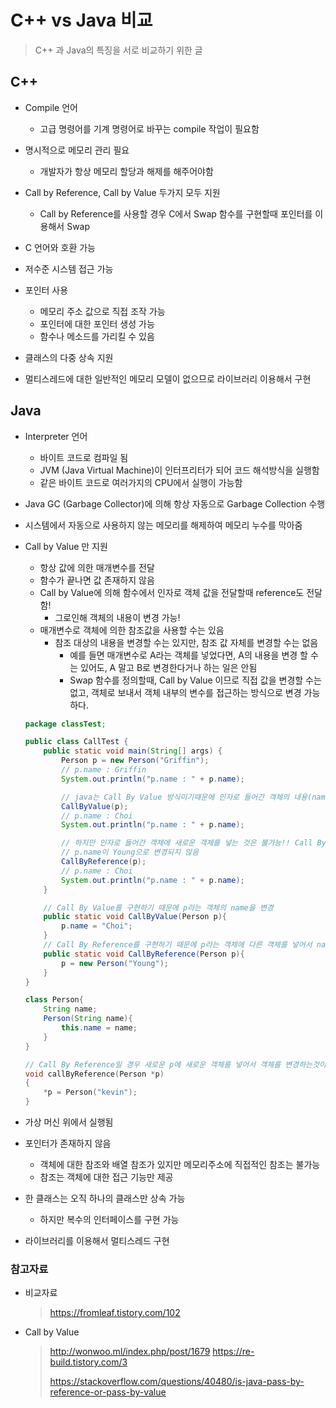 # C++ vs Java 비교

> C++ 과 Java의 특징을 서로 비교하기 위한 글



## C++

- Compile 언어
  - 고급 명령어를 기계 명령어로 바꾸는 compile 작업이 필요함
- 명시적으로 메모리 관리 필요
  - 개발자가 항상 메모리 할당과 해제를 해주어야함
- Call by Reference, Call by Value 두가지 모두 지원
  - Call by Reference를 사용할 경우 C에서 Swap 함수를 구현할때 포인터를 이용해서 Swap
- C 언어와 호환 가능
- 저수준 시스템 접근 가능

- 포인터 사용
  - 메모리 주소 값으로 직접 조작 가능
  - 포인터에 대한 포인터 생성 가능
  - 함수나 메소드를 가리킬 수 있음
- 클래스의 다중 상속 지원

- 멀티스레드에 대한 일반적인 메모리 모델이 없으므로 라이브러리 이용해서 구현





## Java

- Interpreter 언어
  - 바이트 코드로 컴파일 됨
  - JVM (Java Virtual Machine)이 인터프리터가 되어 코드 해석방식을 실행함
  - 같은 바이트 코드로 여러가지의 CPU에서 실행이 가능함
- Java GC (Garbage Collector)에 의해 항상 자동으로 Garbage Collection 수행
  
- 시스템에서 자동으로 사용하지 않는 메모리를 해제하여 메모리 누수를 막아줌	
  
- Call by Value 만 지원

  - 항상 값에 의한 매개변수를 전달
  - 함수가 끝나면 값 존재하지 않음
  - Call by Value에 의해 함수에서 인자로 객체 값을 전달할때 reference도 전달함!
    - 그로인해 객체의 내용이 변경 가능!
  - 매개변수로 객체에 의한 참조값을 사용할 수는 있음
    - 참조 대상의 내용을 변경할 수는 있지만, 참조 값 자체를 변경할 수는 없음
      - 예를 들면 매개변수로 A라는 객체를 넣었다면, A의 내용을 변경 할 수는 있어도, A 말고 B로 변경한다거나 하는 일은 안됨
      - Swap 함수를 정의할때,  Call by Value 이므로 직접 값을 변경할 수는 없고, 객체로 보내서 객체 내부의 변수를 접근하는 방식으로 변경 가능하다.

  ```java
  package classTest;
  
  public class CallTest {
      public static void main(String[] args) {
          Person p = new Person("Griffin");
          // p.name : Griffin
          System.out.println("p.name : " + p.name);
  
          // java는 Call By Value 방식이기때문에 인자로 들어간 객체의 내용(name)이라는 값이 변경 가능
          CallByValue(p);
          // p.name : Choi
          System.out.println("p.name : " + p.name);
  
          // 하지만 인자로 들어간 객체에 새로운 객체를 넣는 것은 불가능!! Call By Value 이기 때문!!
          // p.name이 Young으로 변경되지 않음
          CallByReference(p);
          // p.name : Choi
          System.out.println("p.name : " + p.name);
      }
  
      // Call By Value를 구현하기 때문에 p라는 객체의 name을 변경
      public static void CallByValue(Person p){
          p.name = "Choi";
      }
      // Call By Reference를 구현하기 때문에 p라는 객체에 다른 객체를 넣어서 name을 변경
      public static void CallByReference(Person p){
          p = new Person("Young");
      }
  }
  
  class Person{
      String name;
      Person(String name){
          this.name = name;
      }
  }
  ```

  ```c++
  // Call By Reference일 경우 새로운 p에 새로운 객체를 넣어서 객체를 변경하는것이 가능함
  void callByReference(Person *p)
  {
      *p = Person("kevin");
  }
  ```

  

- 가상 머신 위에서 실행됨
- 포인터가 존재하지 않음
  - 객체에 대한 참조와 배열 참조가 있지만 메모리주소에 직접적인 참조는 불가능
  - 참조는 객체에 대한 접근 기능만 제공
- 한 클래스는 오직 하나의 클래스만 상속 가능
  
  - 하지만 복수의 인터페이스를 구현 가능
- 라이브러리를 이용해서 멀티스레드 구현





### 참고자료

- 비교자료

	> https://fromleaf.tistory.com/102

- Call by Value

  > http://wonwoo.ml/index.php/post/1679
  > https://re-build.tistory.com/3
  >
  > https://stackoverflow.com/questions/40480/is-java-pass-by-reference-or-pass-by-value